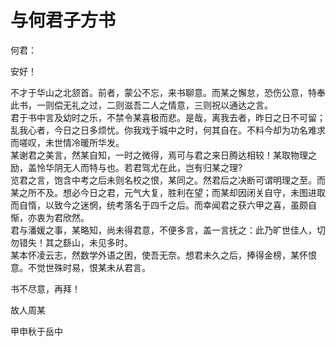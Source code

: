 # 与何君子方书 #

何君：  

安好！  

不才于华山之北颔首。前者，蒙公不忘，来书聊意。而某之懈怠，恐伤公意，特奉此书，一则偿无礼之过，二则滋吾二人之情意，三则祝以通达之言。  
君于书中言及幼时之乐，不禁令某喜极而悲。是哉，离我去者，昨日之日不可留；乱我心者，今日之日多烦忧。你我戏于城中之时，何其自在。不料今却为功名难求而嗟叹，未世情冷暖所华发。  
某谢君之美言，然某自知，一时之微得，焉可与君之来日腾达相较！某取物理之励，盖怜华阴无人而特与也。若君驾尤在此，岂有归某之理?  
览君之言，饱含中考之后未则名校之恨，某同之。然君后之决断可谓明理之至。而某之所不及。想必今日之君，元气大复，胜利在望；而某却因闭关自守，未图进取而自惰，以致今之迷惘，统考落名于四千之后。而幸闻君之获六甲之喜，虽颇自惭，亦衷为君欣然。  
君与潘媛之事，某略知，尚未得君意，不便多言，盖一言抚之：此乃旷世佳人，切勿错失！其之繇山，未见多时。  
某本怀凌云志，然数学外语之困，使吾无奈。想君未久之后，捧得金榜，某怀恨意。不觉世殊时易，恨某未从君言。  

书不尽意，再拜！  

故人周某  

甲申秋于岳中